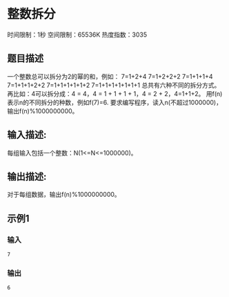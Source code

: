 # 整数拆分
时间限制：1秒 空间限制：65536K 热度指数：3035

## 题目描述
一个整数总可以拆分为2的幂的和，例如： 7=1+2+4 7=1+2+2+2 7=1+1+1+4 7=1+1+1+2+2 7=1+1+1+1+1+2 7=1+1+1+1+1+1+1 总共有六种不同的拆分方式。 再比如：4可以拆分成：4 = 4，4 = 1 + 1 + 1 + 1，4 = 2 + 2，4=1+1+2。 用f(n)表示n的不同拆分的种数，例如f(7)=6. 要求编写程序，读入n(不超过1000000)，输出f(n)%1000000000。

## 输入描述:
每组输入包括一个整数：N(1<=N<=1000000)。

## 输出描述:
对于每组数据，输出f(n)%1000000000。

## 示例1
### 输入
```
7
```

### 输出
```
6
```
